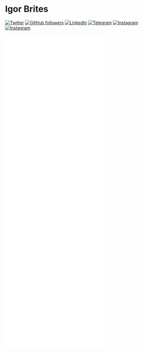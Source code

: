 # Igor Brites

[![Twitter](https://img.shields.io/twitter/follow/igorbrites?label=%40igorbrites&logo=twitter&style=for-the-badge)](https://twitter.com/igorbrites)
[![GitHub followers](https://img.shields.io/github/followers/igorbrites?label=%40igorbrites&logo=github&style=for-the-badge)](https://github.com/igorbrites)
[![LinkedIn](https://img.shields.io/badge/-Igor_Brites-555?logo=linkedin&style=for-the-badge&logoColor=0077B5)](https://www.linkedin.com/in/igorbrites)
[![Telegram](https://img.shields.io/badge/-@IgorBrites-555?logo=telegram&style=for-the-badge)](https://t.me/IgorBrites)
[![Instagram](https://img.shields.io/badge/-@igorbrites-555?logo=instagram&style=for-the-badge)](https://instagram.com/igorbrites)
[![Instagram](https://img.shields.io/badge/-@fn3147-555?logo=instagram&style=for-the-badge)](https://instagram.com/fn3147)


![GitHub Metrics](github-metrics.svg)
